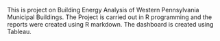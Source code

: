 This is project on Building Energy Analysis of Western Pennsylvania Municipal Buildings. The Project is carried out in R programming and the reports were created using R markdown. 
The dashboard is created using Tableau.
